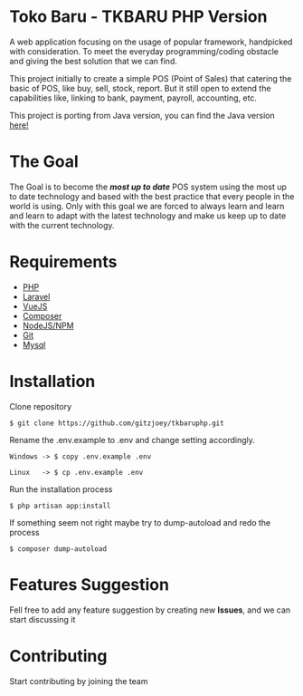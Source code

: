 # Toko Baru - TKBARU PHP Version

A web application focusing on the usage of popular framework, handpicked with consideration.
To meet the everyday programming/coding obstacle and giving the best solution that we can find.

This project initially to create a simple POS (Point of Sales) that catering the basic of POS,
like buy, sell, stock, report. But it still open to extend the capabilities like, linking to
bank, payment, payroll, accounting, etc.

This project is porting from Java version, you can find the Java version [here!](https://github.com/gitzjoey/tkbarujava/)

# The Goal
The Goal is to become the ***most up to date*** POS system using the most up to date technology and
based with the best practice that every people in the world is using. Only with this goal we are
forced to always learn and learn and learn to adapt with the latest technology and make us keep up to date
with the current technology.

# Requirements
* [PHP](http://php.net)
* [Laravel](http://www.laravel.com)
* [VueJS](http://www.vuejs.org)
* [Composer](http://getcomposer.org) 
* [NodeJS/NPM](http://nodejs.org)
* [Git](http://git-scm.com)
* [Mysql](http://mysql.com)

# Installation
Clone repository
```
$ git clone https://github.com/gitzjoey/tkbaruphp.git
```

Rename the .env.example to .env and change setting accordingly.
```
Windows -> $ copy .env.example .env
  
Linux   -> $ cp .env.example .env
```

Run the installation process
```
$ php artisan app:install
```

If something seem not right maybe try to dump-autoload and redo the process
```
$ composer dump-autoload
```

# Features Suggestion
Fell free to add any feature suggestion by creating new **Issues**, and we can start discussing it

# Contributing
Start contributing by joining the team
